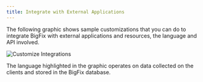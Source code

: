```yaml
---
title: Integrate with External Applications
---
```


The following graphic shows sample customizations that you can do to integrate
BigFix with external applications and resources, the language and API involved.

![Customize Integrations](/static/img/customize-integrations.png)

The language highlighted in the graphic operates on data collected on the
clients and stored in the BigFix database.
